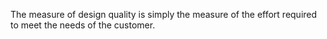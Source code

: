 The measure of design quality is simply the measure of the effort required to meet the needs of the customer.
